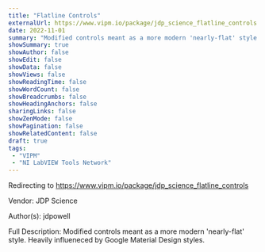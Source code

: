 ```yaml
---
title: "Flatline Controls"
externalUrl: https://www.vipm.io/package/jdp_science_flatline_controls
date: 2022-11-01
summary: "Modified controls meant as a more modern 'nearly-flat' style."
showSummary: true
showAuthor: false
showEdit: false
showData: false
showViews: false
showReadingTime: false
showWordCount: false
showBreadcrumbs: false
showHeadingAnchors: false
sharingLinks: false
showZenMode: false
showPagination: false
showRelatedContent: false
draft: true
tags:
 - "VIPM"
 - "NI LabVIEW Tools Network"
---
```


Redirecting to https://www.vipm.io/package/jdp_science_flatline_controls

Vendor: JDP Science

Author(s): jdpowell
 
Full Description:
Modified controls meant as a more modern 'nearly-flat' style.  Heavily influeneced by Google Material Design styles.